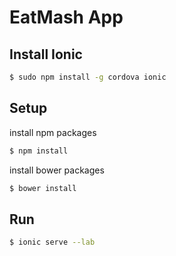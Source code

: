 # EatMash App

## Install Ionic
```bash
$ sudo npm install -g cordova ionic
```

## Setup
install npm packages
```bash
$ npm install
```
install bower packages
```bash
$ bower install
```

## Run
```bash
$ ionic serve --lab
```
